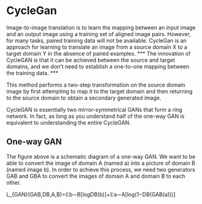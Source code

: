 # CycleGan
Image-to-image translation is to learn the mapping between an input image and an output image using a training set of aligned
image pairs. However, for many tasks, paired training data will not be available.  CycleGan is an approach for learning to translate an
image from a source domain X to a target domain Y in the absence of paired examples. *** The innovation of CycleGAN is that it can be 
achieved between the source and target domains, and we don't need to establish a one-to-one mapping between the training data. ***

This method performs a two-step transformation on the source domain image by first attempting to map it to the target domain
and then returning to the source domain to obtain a secondary generated image.

CycleGAN is essentially two mirror-symmetrical GANs that form a ring network. 
In fact, as long as you understand half of the one-way GAN is equivalent to understanding the entire CycleGAN.

## One-way GAN

The figure above is a schematic diagram of a one-way GAN. We want to be able to convert the image of domain A (named a) into
a picture of domain B (named image b).
In order to achieve this process, we need two generators GAB and GBA to convert the images of domain A and domain B to each other.

L_{GAN}(GAB,DB,A,B)=𝔼b∼B[logDB(b)]+𝔼a∼A[log(1−DB(GAB(a)))]
